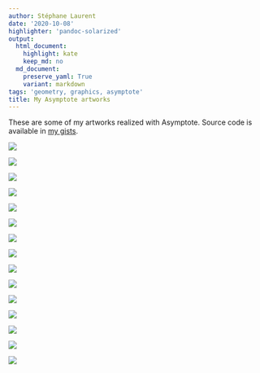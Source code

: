 ```yaml
---
author: Stéphane Laurent
date: '2020-10-08'
highlighter: 'pandoc-solarized'
output:
  html_document:
    highlight: kate
    keep_md: no
  md_document:
    preserve_yaml: True
    variant: markdown
tags: 'geometry, graphics, asymptote'
title: My Asymptote artworks
---
```


These are some of my artworks realized with Asymptote. Source code is
available in [my gists](https://gist.github.com/stla).

![](https://camo.githubusercontent.com/9ed893af8b74fda67babdf85cc0fcd7d0f85c8de/68747470733a2f2f7468756d62732e6766796361742e636f6d2f496d706f6c6974655175617272656c736f6d6549736c616e6477686973746c65722d73697a655f726573747269637465642e676966)

![](https://camo.githubusercontent.com/e756e4a56d1bf9fef9732c63a68495d07e675612/68747470733a2f2f692e696d6775722e636f6d2f4f556c714b53672e706e67)

![](https://camo.githubusercontent.com/8686088b51cb2651e763fb45e4adb8770ee81164/68747470733a2f2f692e696d6775722e636f6d2f365a586d6859682e706e67)

![](https://camo.githubusercontent.com/5b6d1d957e8363aacf50871751c74234ff7f40bc/68747470733a2f2f7468756d62732e6766796361742e636f6d2f536c6f7753697a7a6c696e67447261676f6e2d73697a655f726573747269637465642e676966)

![](https://camo.githubusercontent.com/ff0e5924d4c230baac3ea44bb9319f8a628b034d/68747470733a2f2f7468756d62732e6766796361742e636f6d2f46616972546869636b4b6f622d73697a655f726573747269637465642e676966)

![](https://camo.githubusercontent.com/a43e303772d68eeade2a80e6faca828481ed5266/68747470733a2f2f7468756d62732e6766796361742e636f6d2f496c6c6661746564467269676874656e6564456d752d73697a655f726573747269637465642e676966)

![](https://camo.githubusercontent.com/6424d65ab234fb8b57e2c59b6dc95b572ff8f18b/68747470733a2f2f7468756d62732e6766796361742e636f6d2f57696c746564486f6c6c6f774775696e6561666f776c2d73697a655f726573747269637465642e676966)

![](https://camo.githubusercontent.com/ff5ea29b2c52adc749822d898377432478b2a034/68747470733a2f2f692e696d6775722e636f6d2f6c356c4f36374e2e706e67)

![](https://camo.githubusercontent.com/c0a64f640227c6f0523e0ee3f20f93c614f5ef68/68747470733a2f2f7468756d62732e6766796361742e636f6d2f43656c656272617465644964656e746963616c4b726f6e6f7361757275732d73697a655f726573747269637465642e676966)

![](https://camo.githubusercontent.com/d4b5981382cf60eda356045201033e53614ae091/68747470733a2f2f692e696d6775722e636f6d2f436264556c32722e706e67)

![](https://camo.githubusercontent.com/9e9c77871ce70c7e8eae313435c321e5acfeba9c/68747470733a2f2f7468756d62732e6766796361742e636f6d2f416476616e63656444697a7a79416e746172637469636675727365616c2d73697a655f726573747269637465642e676966)

![](https://camo.githubusercontent.com/540a40bcca0ff65bf7b90dd53397d4cbb362ac42/68747470733a2f2f7468756d62732e6766796361742e636f6d2f4772616e64696f73654561726e657374426c7565626f74746c652d73697a655f726573747269637465642e676966)

![](https://camo.githubusercontent.com/223873691a64e9edc5c6dce2e65eed0ebe875b74/68747470733a2f2f7468756d62732e6766796361742e636f6d2f477265656e536e6976656c696e6741726b7368656c6c2d73697a655f726573747269637465642e676966)

![](https://camo.githubusercontent.com/ab2aea6ce0ac5324d51f673f1a81b2547c574bb1/68747470733a2f2f7468756d62732e6766796361742e636f6d2f4d696e646c6573735361666547616c617061676f7370656e6775696e2d73697a655f726573747269637465642e676966)

![](https://camo.githubusercontent.com/733c035b8626b07c8b12db171ffbc4364752084a/68747470733a2f2f7468756d62732e6766796361742e636f6d2f446170706572466f72636566756c436f6e646f722d73697a655f726573747269637465642e676966)
